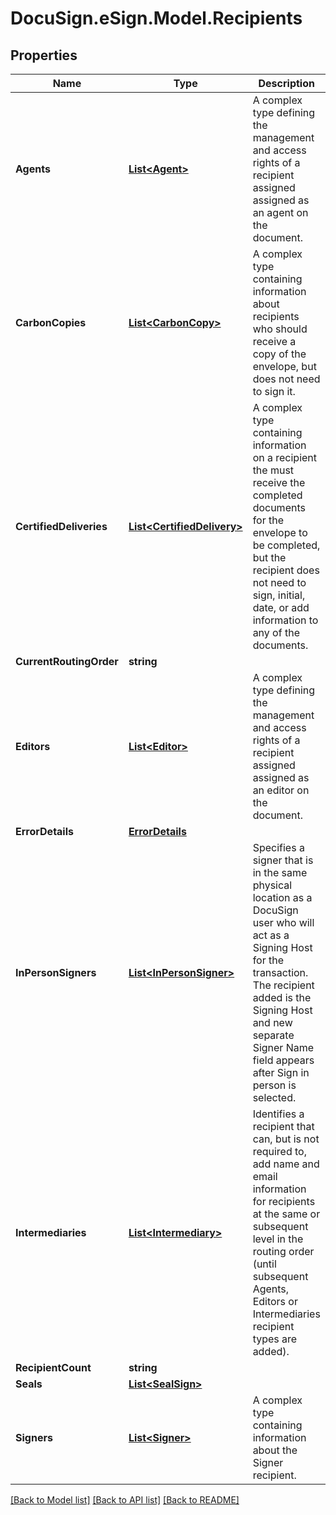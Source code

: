 # DocuSign.eSign.Model.Recipients
## Properties

Name | Type | Description | Notes
------------ | ------------- | ------------- | -------------
**Agents** | [**List&lt;Agent&gt;**](Agent.md) | A complex type defining the management and access rights of a recipient assigned assigned as an agent on the document. | [optional] 
**CarbonCopies** | [**List&lt;CarbonCopy&gt;**](CarbonCopy.md) | A complex type containing information about recipients who should receive a copy of the envelope, but does not need to sign it. | [optional] 
**CertifiedDeliveries** | [**List&lt;CertifiedDelivery&gt;**](CertifiedDelivery.md) | A complex type containing information on a recipient the must receive the completed documents for the envelope to be completed, but the recipient does not need to sign, initial, date, or add information to any of the documents. | [optional] 
**CurrentRoutingOrder** | **string** |  | [optional] 
**Editors** | [**List&lt;Editor&gt;**](Editor.md) | A complex type defining the management and access rights of a recipient assigned assigned as an editor on the document. | [optional] 
**ErrorDetails** | [**ErrorDetails**](ErrorDetails.md) |  | [optional] 
**InPersonSigners** | [**List&lt;InPersonSigner&gt;**](InPersonSigner.md) | Specifies a signer that is in the same physical location as a DocuSign user who will act as a Signing Host for the transaction. The recipient added is the Signing Host and new separate Signer Name field appears after Sign in person is selected. | [optional] 
**Intermediaries** | [**List&lt;Intermediary&gt;**](Intermediary.md) | Identifies a recipient that can, but is not required to, add name and email information for recipients at the same or subsequent level in the routing order (until subsequent Agents, Editors or Intermediaries recipient types are added). | [optional] 
**RecipientCount** | **string** |  | [optional] 
**Seals** | [**List&lt;SealSign&gt;**](SealSign.md) |  | [optional] 
**Signers** | [**List&lt;Signer&gt;**](Signer.md) | A complex type containing information about the Signer recipient. | [optional] 

[[Back to Model list]](../README.md#documentation-for-models) [[Back to API list]](../README.md#documentation-for-api-endpoints) [[Back to README]](../README.md)

